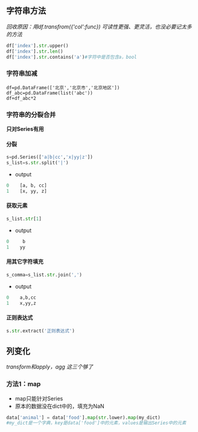 
## 字符串方法
*回收原因：用df.transfrom({'col':func}) 可读性更强、更灵活，也没必要记太多的方法*
```python
df['index'].str.upper()
df['index'].str.len()
df['index'].str.contains('a')#字符中是否包含a，bool
```


### 字符串加减
```PY
df=pd.DataFrame(['北京','北京市','北京地区'])
df_abc=pd.DataFrame(list('abc'))
df+df_abc*2
```

### 字符串的分裂合并


**只对Series有用**

#### 分裂

```py
s=pd.Series(['a|b|cc','x|yy|z'])
s_list=s.str.split('|')
```
- output
```py
0    [a, b, cc]
1    [x, yy, z]
```

#### 获取元素
```py
s_list.str[1]
```
- output
```py
0     b
1    yy
```

#### 用其它字符填充
```py
s_comma=s_list.str.join(',')
```
- output
```py
0    a,b,cc
1    x,yy,z
```

#### 正则表达式
```py
s.str.extract('正则表达式')
```

## 列变化
*transform和apply，agg 这三个够了*
### 方法1：map
- map只能针对Series
- 原本的数据没在dict中的，填充为NaN

```python
data['animal'] = data['food'].map(str.lower).map(my_dict)
#my_dict是一个字典，key是data['food']中的元素，values是输出Series中的元素
```
